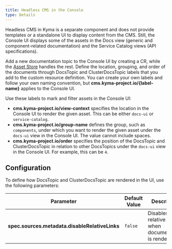```yaml
---
title: Headless CMS in the Console
type: Details
---
```


Headless CMS in Kyma is a separate component and does not provide templates or a standalone UI to display content from the CMS. Still, the Console UI displays some of the assets in the Docs view (generic and component-related documentation) and the Service Catalog views (API specifications).

Add a new documentation topic to the Console UI by creating a CR, while the [Asset Store](/components/asset-store/#overview-overview) handles the rest. Define the location, grouping, and order of the documents through DocsTopic and ClusterDocsTopic labels that you add to the custom resource definition. You can create your own labels and follow your own naming convention, but **cms.kyma-project.io/{label-name}** applies to the Console UI.

Use these labels to mark and filter assets in the Console UI:

- **cms.kyma-project.io/view-context** specifies the location in the Console UI to render the given asset. This can be either `docs-ui` or `service-catalog`.
- **cms.kyma-project.io/group-name** defines the group, such as `components`, under which you want to render the given asset under the `docs-ui` view in the Console UI. The value cannot include spaces.
- **cms.kyma-project.io/order** specifies the position of the DocsTopic and ClusterDocsTopic in relation to other DocsTopics under the `docs-ui` view in the Console UI. For example, this can be `4`.

## Configuration

To define how DocsTopic and ClusterDocsTopic are rendered in the UI, use the following parameters:

| Parameter | Default Value | Description |
| --------- | ------------- | ----------- |
| **spec.sources.metadata.disableRelativeLinks** | `false` | Disables relative links when documentation is rendered. |
